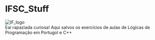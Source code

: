 # IFSC_Stuff
![IF_logo](https://user-images.githubusercontent.com/99832525/163420562-840a9166-0272-457d-98e8-efe25c6a72b6.png)
<br>
Eaí rapaziada curiosa! Aqui salvos os exercícios de aulas de Lógicas de Programação em Portugol e C++
